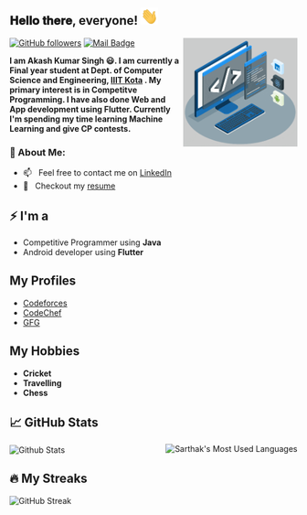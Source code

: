 <!--
**akash1362/akash1362** is a ✨ _special_ ✨ repository because its `README.md` (this file) appears on your GitHub profile.
-->

<h2> 𝐇𝐞𝐥𝐥𝐨 𝐭𝐡𝐞𝐫𝐞, everyone! <img src="https://github.com/manasarthak/manasarthak/blob/main/Hi.gif" width="30px" height='30px'></h2>
             <img align='right' src='https://github.com/manasarthak/manasarthak/blob/main/techstack.gif' width='200"'>

[![GitHub followers](https://img.shields.io/github/followers/manasarthak?label=Follow&style=social)](https://github.com/manasarthak/?tab=followers)
[![Mail Badge](https://img.shields.io/badge/-manassarthak@gmail.com-0078D4?style=flat&logo=Microsoft-Outlook&logoColor=white&link=mailto:manassarthak@gmail.com)](mailto:manassarthak@gmail.com)

**I am Akash Kumar Singh 😃. I am currently a Final year student at Dept. of Computer Science and Engineering, [IIIT Kota](https://iiitkota.ac.in/) .
My primary interest is in Competitve Programming. 
I have also done Web and App development using Flutter. 
Currently I'm spending my time learning Machine Learning and give CP contests.**

### 🧐 About Me:
- 📫 &nbsp; Feel free to contact me on [LinkedIn](https://www.linkedin.com/in/akash-kumar-singh-20613/)
- 📝 &nbsp; Checkout my [resume](https://drive.google.com/file/d/1Fn0jO3aJ9k9Ld9KKYA2SJzxraeaHAoaj/view?usp=sharing)

## ⚡ I'm a
- Competitive Programmer using **Java** 
- Android developer using **Flutter**
<!--
- Front-end developer using **HTML, Javascript , CSS , ReactJs**
- Android developer using **Java**
-->

## My Profiles
- [Codeforces](https://codeforces.com/profile/akash132)
- [CodeChef](https://www.codechef.com/users/akash132)
- [GFG](https://auth.geeksforgeeks.org/user/akash132/)

## My Hobbies
- **Cricket**
- **Travelling**
- **Chess**
<!--
<img alt="Sarthak's github stats" src="https://github-readme-stats.vercel.app/api?username=manasarthak&&show_icons=true&title_color=ffffff&icon_color=bb2acf&text_color=daf7dc&bg_color=151515" >
-->

## 📈 GitHub Stats

<img align="right" src="https://github-readme-stats.vercel.app/api/top-langs/?username=manasarthak&theme=vision-friendly-dark&count_private=true&hide=html" alt="Sarthak's Most Used Languages" />

<img align="center" alt="Github Stats" src="https://github-readme-stats.vercel.app/api?username=manasarthak&&show_icons=true&title_color=ffffff&icon_color=bb2acf&text_color=daf7dc&bg_color=191919" />

<br>

## 🔥 My Streaks

![GitHub Streak](https://github-readme-streak-stats.herokuapp.com/?user=manasarthak)
